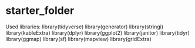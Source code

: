# starter_folder

Used libraries:
library(tidyverse)
library(generator)
library(stringi)
library(kableExtra)
library(dplyr)
library(ggplot2)
library(janitor)
library(tidyr)
library(ggmap)
library(sf)
library(mapview)
library(gridExtra)

